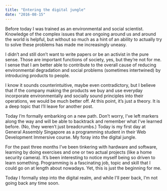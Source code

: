 ```yaml
---
title: "Entering the digital jungle"
date: "2016-08-15"
---
```


Before today I was trained as an environmental and social scientist. Knowledge of the complex issues that are ongoing around us and around the world is helpful, but without so much as a hint of an ability to actually try to solve these problems has made me increasingly uneasy.

I didn’t and still don’t want to write papers or be an activist in the pure sense. Those are important functions of society, yes, but they’re not for me. I sense that I am better able to contribute to the overall cause of reducing environmental degradation and social problems (sometimes intertwined) by introducing products to people.

I know it sounds counterintuitive, maybe even contradictory, but I believe that if the company making the products we buy and use everyday incorporate environmentally and socially sound principles into their operations, we would be much better off. At this point, it’s just a theory. It is a deep topic that I’ll leave for another post.

Today I’m formally embarking on a new path. Don’t worry, I’ve left markers along the way and will be able to backtrack and remember what I’ve learned before. (No, they weren’t just breadcrumbs.) Today is my first day at General Assembly Singapore as a programming student in their Web Development Immersive course. My foray into the digital jungle.

For the past three months I’ve been tinkering with hardware and software, learning by doing exercises and one or two actual projects (like a home security camera). It’s been interesting to notice myself being so driven to learn something. Programming is a fascinating job, topic and skill that I could go on at length about nowadays. Yet, this is just the beginning for me.

Today I formally step into the digital realm, and while I'll peer back, I’m not going back any time soon.
